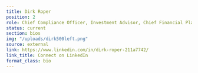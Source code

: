 ```yaml
---
title: Dirk Roper
position: 2
role: Chief Compliance Officer, Investment Advisor, Chief Financial Planner
status: current
section: bios
img: "/uploads/dirk500left.png"
source: external
link: https://www.linkedin.com/in/dirk-roper-211a7742/
link_title: Connect on LinkedIn
format_class: bio
---
```



